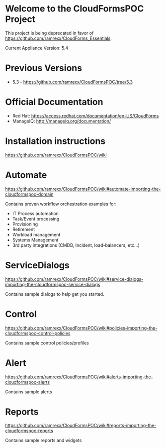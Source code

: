 Welcome to the CloudFormsPOC Project
====================================
This project is being deprecated in favor of https://github.com/ramrexx/CloudForms_Essentials.

Current Appliance Version: 5.4

Previous Versions
====================================
  - 5.3 - https://github.com/ramrexx/CloudFormsPOC/tree/5.3

Official Documentation
====================================
  - Red Hat: https://access.redhat.com/documentation/en-US/CloudForms
  - ManageIQ: http://manageiq.org/documentation/

Installation instructions
====================================
https://github.com/ramrexx/CloudFormsPOC/wiki

Automate 
====================================
https://github.com/ramrexx/CloudFormsPOC/wiki#automate-importing-the-cloudformspoc-domain

Contains proven workflow orchestration examples for:
  - IT Process automation
  - Task/Event processing
  - Provisioning
  - Retirement
  - Workload management
  - Systems Management
  - 3rd party integrations (CMDB, Incident, load-balancers, etc...)


ServiceDialogs
==============
https://github.com/ramrexx/CloudFormsPOC/wiki#service-dialogs-importing-the-cloudformspoc-service-dialogs

Contains sample dialogs to help get you started.


Control
=======
https://github.com/ramrexx/CloudFormsPOC/wiki#policies-importing-the-cloudformspoc-control-policies

Contains sample control policies/profiles


Alert
=====
https://github.com/ramrexx/CloudFormsPOC/wiki#alerts-importing-the-cloudformspoc-alerts

Contains sample alerts

Reports
=======
https://github.com/ramrexx/CloudFormsPOC/wiki#reports-importing-the-cloudformspoc-reports

Contains sample reports and widgets
